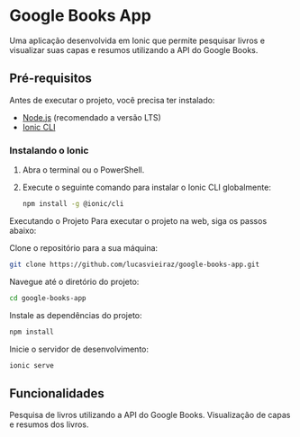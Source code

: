 # Google Books App

Uma aplicação desenvolvida em Ionic que permite pesquisar livros e visualizar suas capas e resumos utilizando a API do Google Books.

## Pré-requisitos

Antes de executar o projeto, você precisa ter instalado:

- [Node.js](https://nodejs.org/) (recomendado a versão LTS)
- [Ionic CLI](https://ionicframework.com/docs/intro/cli)

### Instalando o Ionic

1. Abra o terminal ou o PowerShell.
2. Execute o seguinte comando para instalar o Ionic CLI globalmente:

   ```bash
   npm install -g @ionic/cli
   ```
Executando o Projeto
Para executar o projeto na web, siga os passos abaixo:

Clone o repositório para a sua máquina:

```bash
git clone https://github.com/lucasvieiraz/google-books-app.git
```

Navegue até o diretório do projeto:

```bash
cd google-books-app
```
Instale as dependências do projeto:

```bash
npm install
```
Inicie o servidor de desenvolvimento:

```bash
ionic serve
```


## Funcionalidades
Pesquisa de livros utilizando a API do Google Books.
Visualização de capas e resumos dos livros.
